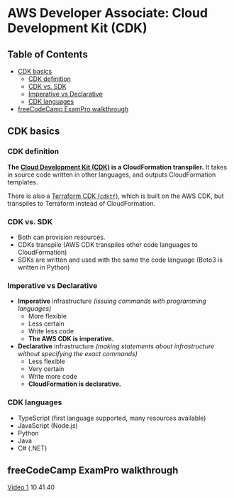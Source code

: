 # AWS Developer Associate: Cloud Development Kit (CDK)

## Table of Contents <!-- omit in toc -->

- [CDK basics](#cdk-basics)
  - [CDK definition](#cdk-definition)
  - [CDK vs. SDK](#cdk-vs-sdk)
  - [Imperative vs Declarative](#imperative-vs-declarative)
  - [CDK languages](#cdk-languages)
- [freeCodeCamp ExamPro walkthrough](#freecodecamp-exampro-walkthrough)

## CDK basics

### CDK definition

**The [Cloud Development Kit (CDK)](https://docs.aws.amazon.com/cdk/latest/guide/home.html) is a CloudFormation transpiler.** It takes in source code written in other languages, and outputs CloudFormation templates.

There is also a [Terraform CDK (`cdktf`)](https://github.com/hashicorp/terraform-cdk), which is built on the AWS CDK, but transpiles to Terraform instead of CloudFormation.

### CDK vs. SDK

- Both can provision resources.
- CDKs transpile (AWS CDK transpiles other code languages to CloudFormation)
- SDKs are written and used with the same the code language (Boto3 is written in Python)

### Imperative vs Declarative

- **Imperative** infrastructure _(issuing commands with programming languages)_
  - More flexible
  - Less certain
  - Write less code
  - **The AWS CDK is imperative.**
- **Declarative** infrastructure _(making statements about infrastructure without specifying the exact commands)_
  - Less flexible
  - Very certain
  - Write more code
  - **CloudFormation is declarative.**

### CDK languages

- TypeScript (first language supported, many resources available)
- JavaScript (Node.js)
- Python
- Java
- C# (.NET)

## freeCodeCamp ExamPro walkthrough

[Video 1](https://youtu.be/RrKRN9zRBWs) 10.41.40
